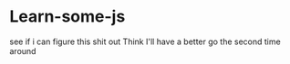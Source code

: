 # Learn-some-js
see if i can figure this shit out
Think I'll have a better go the second time around
